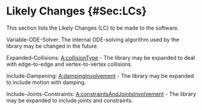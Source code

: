 # Likely Changes {#Sec:LCs}

This section lists the Likely Changes (LC) to be made to the software.

<div id="lcVODES"></div>

Variable-ODE-Solver: The internal ODE-solving algorithm used by the library may be changed in the future.

<div id="lcEC"></div>

Expanded-Collisions: [A:collisionType](./SecAssumps.md#assumpCT) - The library may be expanded to deal with edge-to-edge and vertex-to-vertex collisions.

<div id="lcID"></div>

Include-Dampening: [A:dampingInvolvement](./SecAssumps.md#assumpDI) - The library may be expanded to include motion with damping.

<div id="lcIJC"></div>

Include-Joints-Constraints: [A:constraintsAndJointsInvolvement](./SecAssumps.md#assumpCAJI) - The library may be expanded to include joints and constraints.
